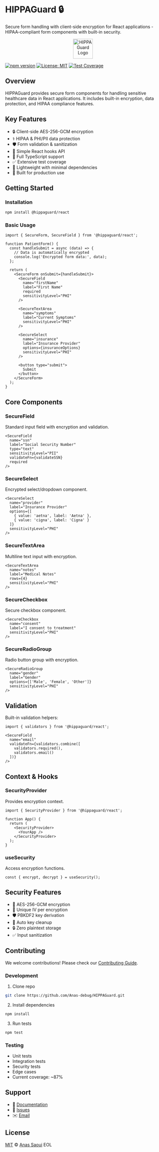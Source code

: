 # HIPPAGuard 🔒

Secure form handling with client-side encryption for React applications - HIPAA-compliant form components with built-in security.

<p align="center">
  <img src="assets/logo.svg" width="64" height="64" alt="HIPPAGuard Logo" />
</p>

[![npm version](https://badge.fury.io/js/@hippaguard%2Freact.svg)](https://badge.fury.io/js/@hippaguard%2Freact)
[![License: MIT](https://img.shields.io/badge/License-MIT-yellow.svg)](https://opensource.org/licenses/MIT)
[![Test Coverage](https://img.shields.io/badge/coverage-87%25-green.svg)](https://github.com/Anas-debug/HIPPAGuard)

## Overview

HIPPAGuard provides secure form components for handling sensitive healthcare data in React applications. It includes built-in encryption, data protection, and HIPAA compliance features.

## Key Features

- 🔒 Client-side AES-256-GCM encryption
- ⚕️ HIPAA & PHI/PII data protection 
- 🛡️ Form validation & sanitization
- 🔄 Simple React hooks API
- 📝 Full TypeScript support
- ✅ Extensive test coverage
- 🚀 Lightweight with minimal dependencies
- 💪 Built for production use

## Getting Started

### Installation

```sh
npm install @hippaguard/react
```

### Basic Usage

```tsx
import { SecureForm, SecureField } from '@hippaguard/react';

function PatientForm() {
  const handleSubmit = async (data) => {
    // Data is automatically encrypted
    console.log('Encrypted form data:', data);
  };

  return (
    <SecureForm onSubmit={handleSubmit}>
      <SecureField
        name="firstName" 
        label="First Name"
        required
        sensitivityLevel="PHI"
      />
      
      <SecureTextArea
        name="symptoms"
        label="Current Symptoms" 
        sensitivityLevel="PHI"
      />

      <SecureSelect
        name="insurance"
        label="Insurance Provider"
        options={insuranceOptions}
        sensitivityLevel="PHI"
      />

      <button type="submit">
        Submit
      </button>
    </SecureForm>
  );
}
```

## Core Components

### SecureField
Standard input field with encryption and validation.

```tsx
<SecureField
  name="ssn"
  label="Social Security Number" 
  type="text"
  sensitivityLevel="PII"
  validateFn={validateSSN}
  required
/>
```

### SecureSelect 
Encrypted select/dropdown component.

```tsx
<SecureSelect
  name="provider"
  label="Insurance Provider"
  options={[
    { value: 'aetna', label: 'Aetna' },
    { value: 'cigna', label: 'Cigna' }
  ]}
  sensitivityLevel="PHI"
/>
```

### SecureTextArea
Multiline text input with encryption.

```tsx
<SecureTextArea
  name="notes"
  label="Medical Notes"
  rows={4}
  sensitivityLevel="PHI" 
/>
```

### SecureCheckbox
Secure checkbox component.

```tsx
<SecureCheckbox
  name="consent"
  label="I consent to treatment"
  sensitivityLevel="PHI"
/>
```

### SecureRadioGroup
Radio button group with encryption.

```tsx
<SecureRadioGroup
  name="gender"
  label="Gender"
  options={['Male', 'Female', 'Other']}
  sensitivityLevel="PHI"
/>
```

## Validation

Built-in validation helpers:

```tsx
import { validators } from '@hippaguard/react';

<SecureField
  name="email"
  validateFn={validators.combine([
    validators.required(),
    validators.email()
  ])}
/>
```

## Context & Hooks

### SecurityProvider
Provides encryption context.

```tsx
import { SecurityProvider } from '@hippaguard/react';

function App() {
  return (
    <SecurityProvider>
      <YourApp />
    </SecurityProvider>
  );
}
```

### useSecurity
Access encryption functions.

```tsx
const { encrypt, decrypt } = useSecurity();
```

## Security Features

- 🔐 AES-256-GCM encryption
- 🔑 Unique IV per encryption
- 🛡️ PBKDF2 key derivation
- 🧹 Auto key cleanup
- 🔒 Zero plaintext storage
- ✅ Input sanitization 

## Contributing

We welcome contributions! Please check our [Contributing Guide](CONTRIBUTING.md).

### Development

1. Clone repo
```sh
git clone https://github.com/Anas-debug/HIPPAGuard.git
```

2. Install dependencies
```sh
npm install
```

3. Run tests
```sh
npm test
```

### Testing
- Unit tests
- Integration tests  
- Security tests
- Edge cases
- Current coverage: ~87%

## Support

- 📝 [Documentation](https://github.com/Anas-debug/HIPPAGuard)
- 🐛 [Issues](https://github.com/Anas-debug/HIPPAGuard/issues)
- ✉️ [Email](mailto:security@hippaguard.dev)

## License

[MIT](LICENSE) © [Anas Saoui](https://github.com/Anas-debug)
EOL
